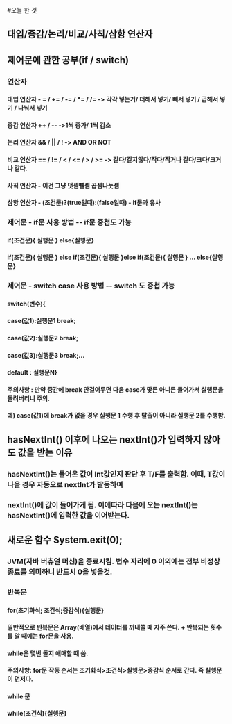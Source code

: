 #오늘 한 것
## 대입/증감/논리/비교/사칙/삼항 연산자
## 제어문에 관한 공부(if / switch)

### 연산자
#### 대입 연산자 - = / += / -= / *= / /= -> 각각 넣는거/ 더해서 넣기/ 빼서 넣기 / 곱해서 넣기 / 나눠서 넣기
#### 증감 연산자 ++ / -- ->1씩 증가/ 1씩 감소
#### 논리 연산자 && / || / ! -> AND OR NOT
#### 비교 연산자  == / != / < / <= / > / >= -> 같다/같지않다/작다/작거나 같다/크다/크거나 같다.
#### 사직 연산자 - 이건 그냥 덧셈뺼셈 곱셈나눗셈
#### 삼항 연산자 - (조건문)?(true일때):(false일때) - if문과 유사

### 제어문 - if문 사용 방법 -- if문 중첩도 가능
#### if(조건문){ 실행문 } else{실행문}
#### if(조건문){ 실행문 } else if(조건문){ 실행문 }else if(조건문){ 실행문 } ... else{실행문}

### 제어문 - switch case 사용 방법 -- switch 도 중첩 가능
#### switch(변수){
#### case(값1):실행문1 break;
#### case(값2):실행문2 break;
#### case(값3):실행문3 break;... 
#### default : 실행문N}
#### 주의사항 : 만약 중간에 break 안걸어두면 다음 case가 맞든 아니든 들어가서 실행문을 돌려버리니 주의.
#### 예) case(값1)에 break가 없을 경우 실행문 1 수행 후 탈출이 아니라 실행문 2를 수행함.

## hasNextInt() 이후에 나오는 nextInt()가 입력하지 않아도 값을 받는 이유
### hasNextInt()는 들어온 값이 Int값인지 판단 후 T/F를 출력함. 이때, T값이 나올 경우 자동으로 nextInt가 발동하여
### nextInt()에 값이 들어가게 됨. 이에따라 다음에 오는 nextInt()는 hasNextInt()에 입력한 값을 이어받는다.

## 새로운 함수 System.exit(0);
### JVM(자바 버츄얼 머신)을 종료시킴. 변수 자리에 0 이외에는 전부 비정상 종료를 의미하니 반드시 0을 넣을것.


### 반복문
#### for(초기화식; 조건식;증감식){실행문}
#### 일반적으로 반복문은 Array(배열)에서 데이터를 꺼내쓸 때 자주 쓴다. + 반복되는 횟수를 알 때에는 for문을 사용.
#### while은 몇번 돌지 애매할 때 씀.
#### 주의사항: for문 작동 순서는 초기화식>조건식>실행문>증감식 순서로 간다. 즉 실행문이 먼저다.

#### while 문
#### while(조건식){실행문}
